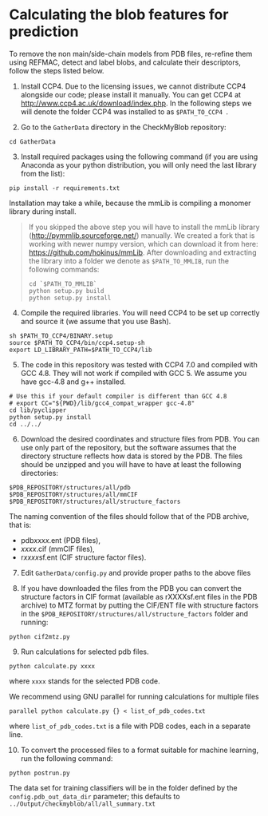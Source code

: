 # Calculating the blob features for prediction

To remove the non main/side-chain models from PDB files, re-refine them using REFMAC, detect and label blobs, and calculate their descriptors, follow the steps listed below.

1. Install CCP4. Due to the licensing issues, we cannot distribute CCP4 alongside our code; please
install it manually. You can get CCP4 at http://www.ccp4.ac.uk/download/index.php. In the following
steps we will denote the folder CCP4 was installed to as `$PATH_TO_CCP4 `.

2. Go to the `GatherData` directory in the CheckMyBlob repository:
```
cd GatherData
```

3. Install required packages using the following command (if you are using Anaconda
as your python distribution, you will only need the last library from the list):
```
pip install -r requirements.txt
```
Installation may take a while, because the mmLib is compiling a monomer library
during install.
 >If you skipped the above step you will have to install the mmLib library (http://pymmlib.sourceforge.net/) manually.
 >We created a fork that is working with newer numpy version, which can download it from here:
 >https://github.com/hokinus/mmLib. After downloading and extracting the library into
 >a folder we denote as `$PATH_TO_MMLIB`, run the following commands:
 >```
 >cd `$PATH_TO_MMLIB`
 >python setup.py build
 >python setup.py install
 >```

4. Compile the required libraries. You will need CCP4 to be set up correctly
and source it (we assume that you use Bash).
```
sh $PATH_TO_CCP4/BINARY.setup
source $PATH_TO_CCP4/bin/ccp4.setup-sh
export LD_LIBRARY_PATH=$PATH_TO_CCP4/lib
```

5. The code in this repository was tested with CCP4 7.0 and compiled with GCC 4.8. They will not work if compiled with GCC 5.
We assume you have gcc-4.8 and g++ installed.
```
# Use this if your default compiler is different than GCC 4.8
# export CC="${PWD}/lib/gcc4_compat_wrapper gcc-4.8"
cd lib/pyclipper
python setup.py install
cd ../../
```

6. Download the desired coordinates and structure files from PDB. You can use only part
of the repository, but the software assumes that the directory structure reflects
how data is stored by the PDB. The files should be unzipped and you will have to have
at least the following directories:
```
$PDB_REPOSITORY/structures/all/pdb
$PDB_REPOSITORY/structures/all/mmCIF
$PDB_REPOSITORY/structures/all/structure_factors
```
The naming convention of the files should follow that of the PDB archive, that is:
 - pdb*xxxx*.ent (PDB files),
 - *xxxx*.cif (mmCIF files),
 - r*xxxx*sf.ent (CIF structure factor files).

7. Edit `GatherData/config.py` and provide proper paths to the above files

8. If you have downloaded the files from the PDB you can convert the structure
factors in CIF format (available as rXXXXsf.ent files in the PDB archive) to MTZ format
by putting the CIF/ENT file with structure factors in the
`$PDB_REPOSITORY/structures/all/structure_factors` folder and running:
```
python cif2mtz.py
```

9. Run calculations for selected pdb files.
```
python calculate.py xxxx
```
where `xxxx` stands for the selected PDB code.

We recommend using GNU parallel for running calculations for multiple files
```
parallel python calculate.py {} < list_of_pdb_codes.txt
```
where `list_of_pdb_codes.txt` is a file with PDB codes, each in a separate line.

10. To convert the processed files to a format suitable for machine learning, run the following command:
```
python postrun.py
```
The data set for training classifiers will be in the folder defined by the `config.pdb_out_data_dir` parameter; this defaults to `../Output/checkmyblob/all/all_summary.txt`
